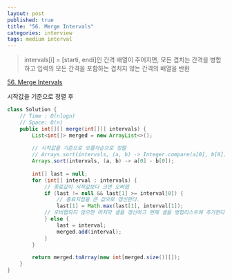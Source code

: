 ```yaml
---
layout: post
published: true
title: "56. Merge Intervals"
categories: interview
tags: medium interval
---
```


> intervals[i] = [starti, endi]인 간격 배열이 주어지면, 모든 겹치는 간격을 병합하고 입력의 모든 간격을 포함하는 겹치지 않는 간격의 배열을 반환

[56. Merge Intervals](https://leetcode.com/problems/merge-intervals/)

시작값을 기준으로 정렬 후 

```java
class Solution {
    // Time : O(nlogn)
    // Space: O(n)
    public int[][] merge(int[][] intervals) {
        List<int[]> merged = new ArrayList<>();
        
        // 시작값을 기준으로 오름차순으로 정렬
        // Arrays.sort(intervals, (a, b) -> Integer.compare(a[0], b[0]));
        Arrays.sort(intervals, (a, b) -> a[0] - b[0]);
        
        int[] last = null;
        for (int[] interval : intervals) {
            // 종료값이 시작값보다 크면 오버랩
            if (last != null && last[1] >= interval[0]) {  
                // 종료지점을 큰 값으로 갱신한다.
                last[1] = Math.max(last[1], interval[1]);
            // 오버랩되지 않으면 마지막 셀을 갱신하고 현재 셀을 병합리스트에 추가한다.
            } else { 
                last = interval;
                merged.add(interval);
            }
        }
        
        return merged.toArray(new int[merged.size()][]);
    }
}
```